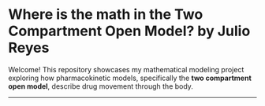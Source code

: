 # Where is the math in the Two Compartment Open Model? by Julio Reyes

Welcome! This repository showcases my mathematical modeling project exploring how pharmacokinetic models, specifically the **two compartment open model**, describe drug movement through the body.

---
